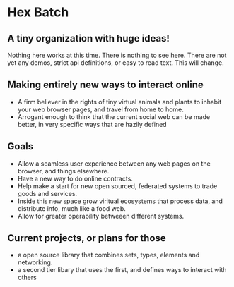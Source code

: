# Hex Batch

## A tiny organization with huge ideas!
Nothing here works at this time. There is nothing to see here. There are not yet any demos, strict api definitions, or easy to read text. This will change.

## Making entirely new ways to interact online
* A firm believer in the rights of tiny virtual animals and plants to inhabit your web browser pages, and travel from home to home.
* Arrogant enough to think that the current social web can be made better, in very specific ways that are hazily defined

## Goals

- Allow a seamless user experience between any web pages on the browser, and things elsewhere.
- Have a new way to do online contracts.
- Help make a start for new open sourced, federated systems to trade goods and services.
- Inside this new space grow viritual ecosystems that process data, and distribute info, much like a food web.
- Allow for greater operability betweeen different systems.
 
## Current projects, or plans for those

- a open source library that combines sets, types, elements and networking.
- a second tier libary that uses the first, and defines ways to interact with others


